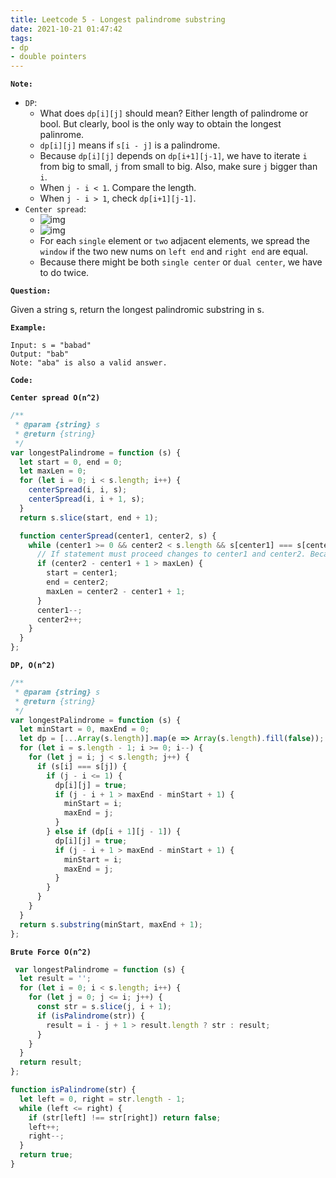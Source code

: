```yaml
---
title: Leetcode 5 - Longest palindrome substring
date: 2021-10-21 01:47:42
tags:
- dp
- double pointers
---
```

**`Note:`**
- `DP`:
  - What does `dp[i][j]` should mean? Either length of palindrome or bool. But clearly, bool is the only way to obtain the longest palinrome. 
  - `dp[i][j]` means if `s[i - j]` is a palindrome.
  - Because `dp[i][j]` depends on `dp[i+1][j-1]`, we have to iterate `i` from big to small, `j` from small to big. Also, make sure `j` bigger than `i`.
  - When `j - i < 1`. Compare the length.
  - When `j - i > 1`, check `dp[i+1][j-1]`.
- `Center spread`:
  - ![img](https://i.imgur.com/cCEEGNR.png)
  - ![img](https://i.imgur.com/aU2RG4T.png)
  - For each `single` element or `two` adjacent elements, we spread the `window` if the two new nums on `left end` and `right end` are equal.
  - Because there might be both `single center` or `dual center`, we have to do twice.

**`Question:`**

Given a string s, return the longest palindromic substring in s.

**`Example:`**
```
Input: s = "babad"
Output: "bab"
Note: "aba" is also a valid answer.
```

**`Code:`**

**`Center spread O(n^2)`**
```javascript
/**
 * @param {string} s
 * @return {string}
 */
var longestPalindrome = function (s) {
  let start = 0, end = 0;
  let maxLen = 0;
  for (let i = 0; i < s.length; i++) {
    centerSpread(i, i, s);
    centerSpread(i, i + 1, s);
  }
  return s.slice(start, end + 1);

  function centerSpread(center1, center2, s) {
    while (center1 >= 0 && center2 < s.length && s[center1] === s[center2]) {
      // If statement must proceed changes to center1 and center2. Because new boundaries s[center1]. s[center2] might not be equal.
      if (center2 - center1 + 1 > maxLen) {
        start = center1;
        end = center2;
        maxLen = center2 - center1 + 1;
      }
      center1--;
      center2++;
    }
  }
};
```

**`DP, O(n^2)`**
```javascript
/**
 * @param {string} s
 * @return {string}
 */
var longestPalindrome = function (s) {
  let minStart = 0, maxEnd = 0;
  let dp = [...Array(s.length)].map(e => Array(s.length).fill(false));
  for (let i = s.length - 1; i >= 0; i--) {
    for (let j = i; j < s.length; j++) {
      if (s[i] === s[j]) {
        if (j - i <= 1) {
          dp[i][j] = true;
          if (j - i + 1 > maxEnd - minStart + 1) {
            minStart = i;
            maxEnd = j;
          }
        } else if (dp[i + 1][j - 1]) {
          dp[i][j] = true;
          if (j - i + 1 > maxEnd - minStart + 1) {
            minStart = i;
            maxEnd = j;
          }
        }
      }
    }
  }
  return s.substring(minStart, maxEnd + 1);
};
```

**`Brute Force O(n^2)`**
```javascript
 var longestPalindrome = function (s) {
  let result = '';
  for (let i = 0; i < s.length; i++) {
    for (let j = 0; j <= i; j++) {
      const str = s.slice(j, i + 1);
      if (isPalindrome(str)) {
        result = i - j + 1 > result.length ? str : result;
      }
    }
  }
  return result;
};

function isPalindrome(str) {
  let left = 0, right = str.length - 1;
  while (left <= right) {
    if (str[left] !== str[right]) return false;
    left++;
    right--;
  }
  return true;
}
```